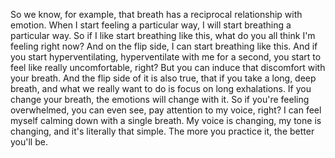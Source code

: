  So we know, for example, that breath has a reciprocal relationship with emotion. When I start feeling a particular way, I will start breathing a particular way. So if I like start breathing like this, what do you all think I'm feeling right now? And on the flip side, I can start breathing like this. And if you start hyperventilating, hyperventilate with me for a second, you start to feel like really uncomfortable, right? But you can induce that discomfort with your breath. And the flip side of it is also true, that if you take a long, deep breath, and what we really want to do is focus on long exhalations. If you change your breath, the emotions will change with it. So if you're feeling overwhelmed, you can even see, pay attention to my voice, right? I can feel myself calming down with a single breath. My voice is changing, my tone is changing, and it's literally that simple. The more you practice it, the better you'll be.